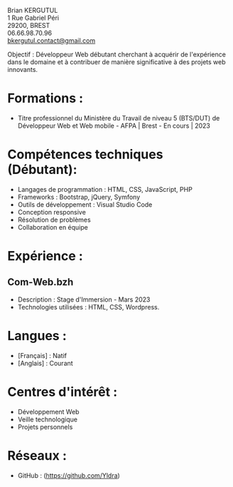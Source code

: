 Brian KERGUTUL   
1 Rue Gabriel Péri   
29200, BREST   
06.66.98.70.96   
bkergutul.contact@gmail.com   

Objectif : Développeur Web débutant cherchant à acquérir de l'expérience dans le domaine et à contribuer de manière significative à des projets web innovants.

# Formations :
- Titre professionnel du Ministère du Travail de niveau 5 (BTS/DUT) de Développeur Web et Web mobile - AFPA | Brest - En cours | 2023

# Compétences techniques (Débutant):
- Langages de programmation : HTML, CSS, JavaScript, PHP
- Frameworks : Bootstrap, jQuery, Symfony
- Outils de développement : Visual Studio Code
- Conception responsive
- Résolution de problèmes
- Collaboration en équipe

# Expérience :
## Com-Web.bzh
   - Description : Stage d'Immersion - Mars 2023
   - Technologies utilisées : HTML, CSS, Wordpress.

# Langues :
- [Français] : Natif
- [Anglais] : Courant

# Centres d'intérêt :
- Développement Web
- Veille technologique
- Projets personnels

# Réseaux :
- GitHub : (https://github.com/Yldra)
